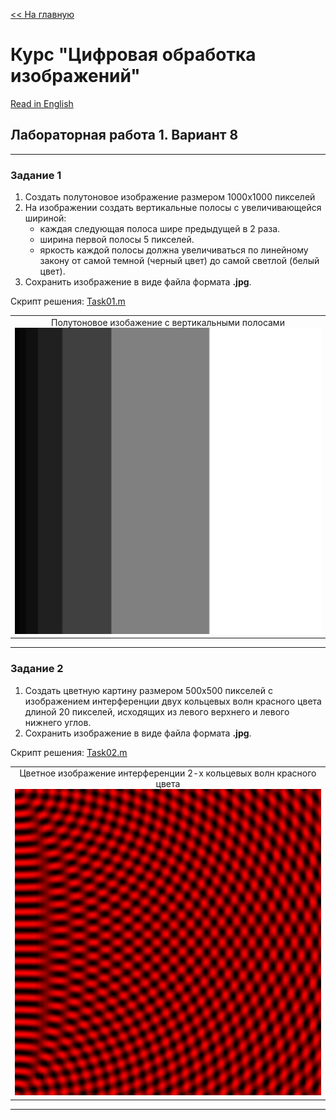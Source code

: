 [<< На главную][main_ru] 

# Курс "Цифровая обработка изображений"
[Read in English][en]

## Лабораторная работа 1. Вариант 8


---
### Задание 1
1. Создать полутоновое изображение размером 1000х1000 пикселей
2. На изображении создать вертикальные полосы с увеличивающейся шириной:
    - каждая следующая полоса шире предыдущей в 2 раза. 
    - ширина первой полосы 5 пикселей. 
    - яркость каждой полосы должна увеличиваться по линейному закону от самой темной (черный цвет) до самой светлой (белый цвет).
3. Сохранить изображение в виде файла формата **.jpg**.

Скрипт решения: [Task01.m][Task01]

||
|:---:|
|Полутоновое изобажение с вертикальными полосами <br> ![result01_01]|


---
### Задание 2
1. Создать цветную картину размером 500х500 пикселей с изображением интерференции двух кольцевых волн красного цвета длиной 20 пикселей, исходящих из левого верхнего и левого  нижнего углов.
2. Сохранить изображение в виде файла формата **.jpg**.

Скрипт решения: [Task02.m][Task02]

||
|:---:|
|Цветное изображение интерференции 2-х кольцевых волн красного цвета <br> ![result02_01]|


---
[en]: README.md
[ru]: README-ru.md

[main_en]: ../README.md
[main_ru]: ../README-ru.md

[Task01]: Task01.m
[Task02]: Task02.m

[result01_01]: results/lab01_opt08_task01_01.jpg
[result02_01]: results/lab01_opt08_task02_01.jpg
